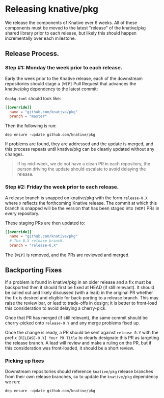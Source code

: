 # Releasing knative/pkg

We release the components of Knative ever 6 weeks.  All of these components must
be moved to the latest "release" of the knative/pkg shared library prior to each
release, but likely this should happen incrementally over each milestone.

## Release Process.

### Step #1: Monday the week prior to each release.

Early the week prior to the Knative release, each of the downstream repositories
should stage a `[WIP]` Pull Request that advances the knative/pkg dependency to
the latest commit:

`Gopkg.toml` should look like:

```toml
[[override]]
  name = "github.com/knative/pkg"
  branch = "master"
```

Then the following is run:

```shell
dep ensure -update github.com/knative/pkg
```

If problems are found, they are addressed and the update is merged, and this
process repeats until knative/pkg can be cleanly updated without any changes.

> If by mid-week, we do not have a clean PR in each repository, the person
> driving the update should escalate to avoid delaying the release.


### Step #2: Friday the week prior to each release.

A release branch is snapped on knative/pkg with the form `release-0.X` where `X`
reflects the forthcoming Knative release.  The commit at which this branch is
snapped will be the version that has been staged into `[WIP]` PRs in every
repository.

These staging PRs are then updated to:

```toml
[[override]]
  name = "github.com/knative/pkg"
  # The 0.X release branch.
  branch = "release-0.X"
```

The `[WIP]` is removed, and the PRs are reviewed and merged.


## Backporting Fixes

If a problem is found in knative/pkg in an older release and a fix must be
backported then it should first be fixed at HEAD (if still relevant).  It should
be called out and likely discussed (with a lead) in the original PR whether the
fix is desired and eligible for back-porting to a release branch.  This may
raise the review bar, or lead to trade-offs in design; it is better to
front-load this consideration to avoid delaying a cherry-pick.

Once that PR has merged (if still relevant), the same commit should be
cherry-picked onto `release-0.Y` and any merge problems fixed up.

Once the change is ready, a PR should be sent against `release-0.Y` with the
prefix `[RELEASE-0.Y] Your PR Title` to clearly designate this PR as targeting
the release branch.  A lead will review and make a ruling on the PR, but if
this consideration was front-loaded, it should be a short review.

### Picking up fixes

Downstream repositories should reference `knative/pkg` release branches from
their own release branches, so to update the `knative/pkg` dependency we run:

```shell
dep ensure -update github.com/knative/pkg
```
